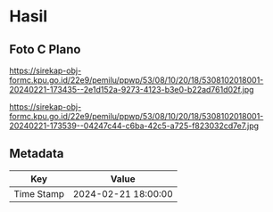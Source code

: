 # Hasil

## Foto C Plano

https://sirekap-obj-formc.kpu.go.id/22e9/pemilu/ppwp/53/08/10/20/18/5308102018001-20240221-173435--2e1d152a-9273-4123-b3e0-b22ad761d02f.jpg

https://sirekap-obj-formc.kpu.go.id/22e9/pemilu/ppwp/53/08/10/20/18/5308102018001-20240221-173539--04247c44-c6ba-42c5-a725-f823032cd7e7.jpg


## Metadata

| Key        | Value               |
| ---------- | ------------------- |
| Time Stamp | 2024-02-21 18:00:00 |



